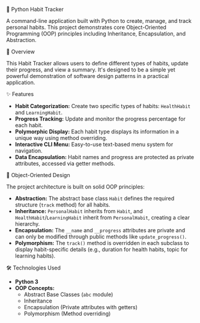 🎯 Python Habit Tracker

A command-line application built with Python to create, manage, and track personal habits. This project demonstrates core Object-Oriented Programming (OOP) principles including Inheritance, Encapsulation, and Abstraction.

📖 Overview

This Habit Tracker allows users to define different types of habits, update their progress, and view a summary. It's designed to be a simple yet powerful demonstration of software design patterns in a practical application.

✨ Features

-   **Habit Categorization:** Create two specific types of habits: `HealthHabit` and `LearningHabit`.
-   **Progress Tracking:** Update and monitor the progress percentage for each habit.
-   **Polymorphic Display:** Each habit type displays its information in a unique way using method overriding.
-   **Interactive CLI Menu:** Easy-to-use text-based menu system for navigation.
-   **Data Encapsulation:** Habit names and progress are protected as private attributes, accessed via getter methods.

🧩 Object-Oriented Design

The project architecture is built on solid OOP principles:

-   **Abstraction:** The abstract base class `Habit` defines the required structure (`track` method) for all habits.
-   **Inheritance:** `PersonalHabit` inherits from `Habit`, and `HealthHabit`/`LearningHabit` inherit from `PersonalHabit`, creating a clear hierarchy.
-   **Encapsulation:** The `__name` and `__progress` attributes are private and can only be modified through public methods like `update_progress()`.
-   **Polymorphism:** The `track()` method is overridden in each subclass to display habit-specific details (e.g., duration for health habits, topic for learning habits).

🛠️ Technologies Used

-   **Python 3**
-   **OOP Concepts:**
    -   Abstract Base Classes (`abc` module)
    -   Inheritance
    -   Encapsulation (Private attributes with getters)
    -   Polymorphism (Method overriding)

